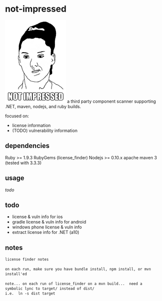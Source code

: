 # not-impressed
![Not Impressed](not-impressed.png)
a third party component scanner supporting .NET, maven, nodejs, and ruby builds. 

focused on:
* license information
* (TODO) vulnerability information


dependencies
------------

Ruby >= 1.9.3
RubyGems (license_finder)
Nodejs >= 0.10.x
apache maven 3  (tested with 3.3.3)


usage
-----

*todo*

todo
----

* license & vuln info for ios
* gradle license & vuln info for android
* windows phone license & vuln info
* extract license info for .NET (a10)


notes
-----
```
license finder notes

on each run, make sure you have bundle install, npm install, or mvn install'ed

note... on each run of license_finder on a mvn build...  need a symbolic lync to target/ instead of dist/
i.e.  ln -s dist target
```

